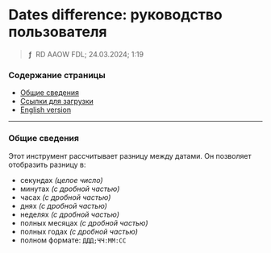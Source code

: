 # Dates difference: руководство пользователя
> **ƒ** &nbsp;RD AAOW FDL; 24.03.2024; 1:19



### Содержание страницы

- [Общие сведения](#section-1)
- [Ссылки для загрузки](https://adslbarxatov.github.io/DPArray/ru#dates-difference)
- [English version](https://adslbarxatov.github.io/DatesDifference)

---

### Общие сведения

Этот инструмент рассчитывает разницу между датами. Он позволяет отобразить разницу в:
- секундах *(целое число)*
- минутах *(с дробной частью)*
- часах *(с дробной частью)*
- днях *(с дробной частью)*
- неделях *(с дробной частью)*
- полных месяцах *(с дробной частью)*
- полных годах *(с дробной частью)*
- полном формате: `ДДД;ЧЧ:ММ:СС`
